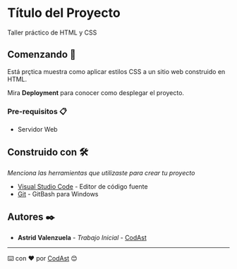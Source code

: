 # Título del Proyecto

Taller práctico de HTML y CSS

## Comenzando 🚀

Está prçtica muestra como aplicar estilos CSS a un sitio web construido en HTML.

Mira **Deployment** para conocer como desplegar el proyecto.


### Pre-requisitos 📋

- Servidor Web

## Construido con 🛠️

_Menciona las herramientas que utilizaste para crear tu proyecto_

* [Visual Studio Code](https://code.visualstudio.com/) - Editor de código fuente
* [Git](https://git-scm.com/downloads) - GitBash para Windows

## Autores ✒️

* **Astrid Valenzuela** - *Trabajo Inicial* - [CodAst](https://github.com/CodAst)

---
⌨️ con ❤️ por [CodAst](https://github.com/CodAst) 😊